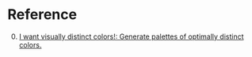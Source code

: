 # Reference

0. [I want visually distinct colors!: Generate palettes of optimally distinct colors.](https://mokole.com/palette.html)


